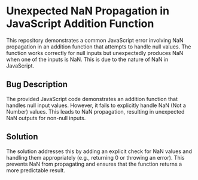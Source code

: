 # Unexpected NaN Propagation in JavaScript Addition Function

This repository demonstrates a common JavaScript error involving NaN propagation in an addition function that attempts to handle null values. The function works correctly for null inputs but unexpectedly produces NaN when one of the inputs is NaN. This is due to the nature of NaN in JavaScript.

## Bug Description

The provided JavaScript code demonstrates an addition function that handles null input values.  However, it fails to explicitly handle NaN (Not a Number) values. This leads to NaN propagation, resulting in unexpected NaN outputs for non-null inputs.

## Solution

The solution addresses this by adding an explicit check for NaN values and handling them appropriately (e.g., returning 0 or throwing an error). This prevents NaN from propagating and ensures that the function returns a more predictable result.
